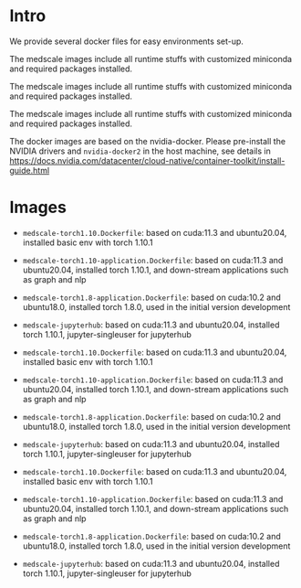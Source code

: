 

# Intro
We provide several docker files for easy environments set-up. 

The medscale images include all runtime stuffs with customized miniconda and required packages installed.


The medscale images include all runtime stuffs with customized miniconda and required packages installed.

The medscale images include all runtime stuffs with customized miniconda and required packages installed.



The docker images are based on the nvidia-docker. 
Please pre-install the NVIDIA drivers and `nvidia-docker2` in the host machine, 
see details in https://docs.nvidia.com/datacenter/cloud-native/container-toolkit/install-guide.html

# Images

- `medscale-torch1.10.Dockerfile`: based on cuda:11.3 and ubuntu20.04, installed basic env with torch 1.10.1
- `medscale-torch1.10-application.Dockerfile`: based on cuda:11.3 and ubuntu20.04, installed torch 1.10.1, and down-stream applications such as graph and nlp
- `medscale-torch1.8-application.Dockerfile`: based on cuda:10.2 and ubuntu18.0, installed torch 1.8.0, used in the initial version development
- `medscale-jupyterhub`: based on cuda:11.3 and ubuntu20.04, installed torch 1.10.1, jupyter-singleuser for jupyterhub


- `medscale-torch1.10.Dockerfile`: based on cuda:11.3 and ubuntu20.04, installed basic env with torch 1.10.1
- `medscale-torch1.10-application.Dockerfile`: based on cuda:11.3 and ubuntu20.04, installed torch 1.10.1, and down-stream applications such as graph and nlp
- `medscale-torch1.8-application.Dockerfile`: based on cuda:10.2 and ubuntu18.0, installed torch 1.8.0, used in the initial version development
- `medscale-jupyterhub`: based on cuda:11.3 and ubuntu20.04, installed torch 1.10.1, jupyter-singleuser for jupyterhub

- `medscale-torch1.10.Dockerfile`: based on cuda:11.3 and ubuntu20.04, installed basic env with torch 1.10.1
- `medscale-torch1.10-application.Dockerfile`: based on cuda:11.3 and ubuntu20.04, installed torch 1.10.1, and down-stream applications such as graph and nlp
- `medscale-torch1.8-application.Dockerfile`: based on cuda:10.2 and ubuntu18.0, installed torch 1.8.0, used in the initial version development
- `medscale-jupyterhub`: based on cuda:11.3 and ubuntu20.04, installed torch 1.10.1, jupyter-singleuser for jupyterhub


